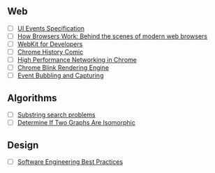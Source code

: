 ## Web

- [ ] [UI Events Specification](https://www.w3.org/TR/DOM-Level-3-Events/#event-type-focusIn)
- [ ] [How Browsers Work: Behind the scenes of modern web browsers](http://www.html5rocks.com/en/tutorials/internals/howbrowserswork/)
- [ ] [WebKit for Developers](http://www.paulirish.com/2013/webkit-for-developers/)
- [ ] [Chrome History Comic](http://www.google.com/googlebooks/chrome/)
- [ ] [High Performance Networking in Chrome](http://www.aosabook.org/en/posa/high-performance-networking-in-chrome.html)
- [ ] [Chrome Blink Rendering Engine](http://www.chromium.org/blink)
- [ ] [Event Bubbling and Capturing](http://javascript.info/tutorial/bubbling-and-capturing)

## Algorithms

- [ ] [Substring search problems](http://algs4.cs.princeton.edu/53substring/)
- [ ] [Determine If Two Graphs Are Isomorphic](http://www.ms.uky.edu/~csima/ma111/GraphsLecture2.pdf)

## Design

- [ ] [Software Engineering Best Practices](http://12factor.net/)
